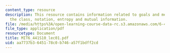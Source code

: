 ```yaml
---
content_type: resource
description: This resource contains information related to goals and mechanics of
  the class, notation, entropy and mutual information.
file: /media/https%3A/open-learning-course-data-rc.s3.amazonaws.com/6-441-information-theory-spring-2010/aa7737b3645178c0b746a57f1bdff2cd_MIT6_441S10_lec01.pdf
file_type: application/pdf
resourcetype: Document
title: MIT6_441S10_lec01.pdf
uid: aa7737b3-6451-78c0-b746-a57f1bdff2cd
---
```

